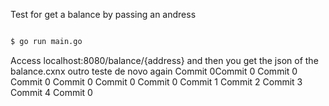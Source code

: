 Test for get a balance by passing an andress

```sh

$ go run main.go

```
Access localhost:8080/balance/{address} and then you get the json of the balance.cxnx outro teste de novo again
Commit 0Commit 0
Commit 0
Commit 0
Commit 0
Commit 0
Commit 0
Commit 1
Commit 2
Commit 3
Commit 4
Commit 0

